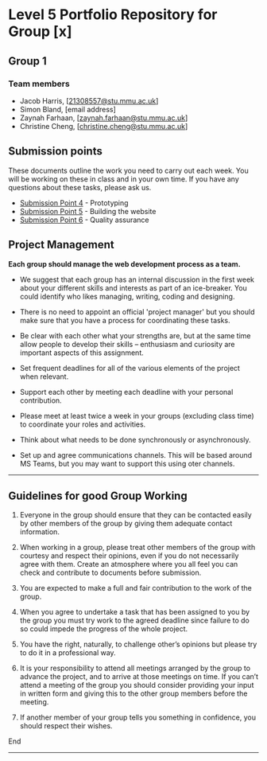 # Level 5 Portfolio Repository for Group [x]

<!-- Complete these first two sections. -->

## Group 1

### Team members

- Jacob Harris, [21308557@stu.mmu.ac.uk]
- Simon Bland, [email address]
- Zaynah Farhaan, [zaynah.farhaan@stu.mmu.ac.uk]
- Christine Cheng, [christine.cheng@stu.mmu.ac.uk]

## Submission points

These documents outline the work you need to carry out each week. You will be working on these in class and in your own time. If you have any questions about these tasks, please ask us.


- [Submission Point 4](1_Prototyping/README.md) - Prototyping
- [Submission Point 5](2_Build/README.md) - Building the website
- [Submission Point 6](3_Quality_assurance/README.md) - Quality assurance


## Project Management

**Each group should manage the web development process as a team.**

- We suggest that each group has an internal discussion in the first week about your different skills and interests as part of an ice-breaker. You could identify who likes managing, writing, coding and designing.

- There is no need to appoint an official 'project manager' but you should make sure that you have a process for coordinating these tasks.

- Be clear with each other what your strengths are, but at the same time allow people to develop their skills – enthusiasm and curiosity are important aspects of this assignment.

- Set frequent deadlines for all of the various elements of the project when relevant.

- Support each other by meeting each deadline with your personal contribution.

- Please meet at least twice a week in your groups (excluding class time) to coordinate your roles and activities. 

- Think about what needs to be done synchronously or asynchronously.

- Set up and agree communications channels. This will be based around MS Teams, but you may want to support this using oter channels.

---

## Guidelines for good Group Working

1. Everyone in the group should ensure that they can be contacted easily by other members of the group by giving them adequate contact information.

2. When working in a group, please treat other members of the group with courtesy and respect their opinions, even if you do not necessarily agree with them. Create an atmosphere where you all feel you can check and contribute to documents before submission.

3. You are expected to make a full and fair contribution to the work of the group.

4. When you agree to undertake a task that has been assigned to you by the group you must try work to the agreed deadline since failure to do so could impede the progress of the whole project.

5. You have the right, naturally, to challenge other’s opinions but please try to do it in a professional way.

6. It is your responsibility to attend all meetings arranged by the group to advance the project, and to arrive at those meetings on time. If you can’t attend a meeting of the group you should consider providing your input in written form and giving this to the other group members before the meeting.

7. If another member of your group tells you something in confidence, you should respect their wishes.

End

---
